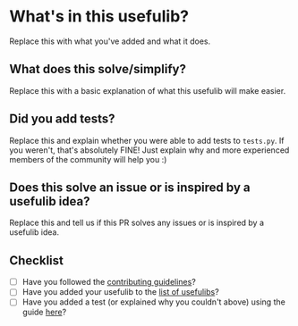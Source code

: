 <!-- ✨ Thanks for contributing to usefulib! :) ✨ -->

# What's in this usefulib?
Replace this with what you've added and what it does.

## What does this solve/simplify?
Replace this with a basic explanation of what this usefulib will make easier.

## Did you add tests?
Replace this and explain whether you were able to add tests to `tests.py`. If you weren't, that's absolutely FINE! Just explain why and more experienced members of the community will help you :)

## Does this solve an issue or is inspired by a usefulib idea?
Replace this and tell us if this PR solves any issues or is inspired by a usefulib idea.

## Checklist
- [ ] Have you followed the [contributing guidelines](https://github.com/hamdivazim/usefulib/blob/main/CONTRIBUTING.md)?
- [ ] Have you added your usefulib to the [list of usefulibs](https://github.com/hamdivazim/usefulib/blob/main/ALLFUNCTIONS.md)?
- [ ] Have you added a test (or explained why you couldn't above) using the guide [here](https://github.com/hamdivazim/usefulib/blob/main/CONTRIBUTING.md#writing-tests)?
